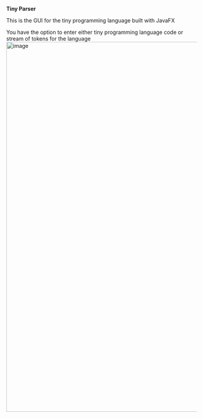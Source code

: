 **Tiny Parser**

This is the GUI for the tiny programming language built with JavaFX

You have the option to enter either tiny programming language code or stream of tokens for the language
<img width="977" alt="image" src="https://github.com/NardeenMahfouzFakhrey/Tiny_Compiler/assets/105388532/1a6b6b76-8d03-47d1-ba9f-3ee9ec63d129">
